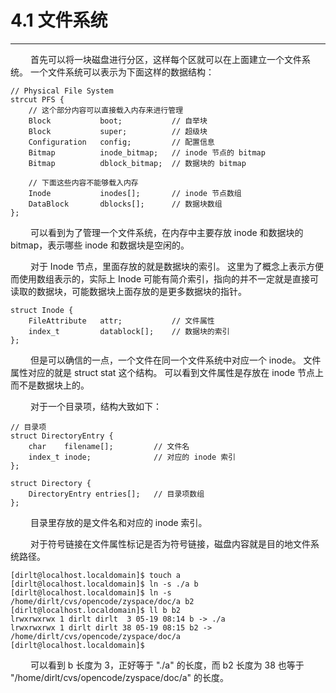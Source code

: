 # 4.1 文件系统
***

&emsp;&emsp;
首先可以将一块磁盘进行分区，这样每个区就可以在上面建立一个文件系统。
一个文件系统可以表示为下面这样的数据结构：

    // Physical File System
    strcut PFS {
        // 这个部分内容可以直接载入内存来进行管理
        Block           boot;           // 自举块
        Block           super;          // 超级块
        Configuration   config;         // 配置信息
        Bitmap          inode_bitmap;   // inode 节点的 bitmap
        Bitmap          dblock_bitmap;  // 数据块的 bitmap
         
        // 下面这些内容不能够载入内存 
        Inode           inodes[];       // inode 节点数组
        DataBlock       dblocks[];      // 数据块数组
    };

&emsp;&emsp;
可以看到为了管理一个文件系统，在内存中主要存放 inode 和数据块的 bitmap，表示哪些 inode 和数据块是空闲的。

&emsp;&emsp;
对于 Inode 节点，里面存放的就是数据块的索引。
这里为了概念上表示方便而使用数组表示的，实际上 Inode 可能有简介索引，指向的并不一定就是直接可读取的数据块，可能数据块上面存放的是更多数据块的指针。

    struct Inode {
        FileAttribute   attr;           // 文件属性
        index_t         datablock[];    // 数据块的索引
    };

&emsp;&emsp;
但是可以确信的一点，一个文件在同一个文件系统中对应一个 inode。
文件属性对应的就是 struct stat 这个结构。
可以看到文件属性是存放在 inode 节点上而不是数据块上的。

&emsp;&emsp;
对于一个目录项，结构大致如下：

    // 目录项
    struct DirectoryEntry {
        char    filename[];         // 文件名
        index_t inode;              // 对应的 inode 索引
    };

    struct Directory {
        DirectoryEntry entries[];   // 目录项数组
    };
    
&emsp;&emsp;
目录里存放的是文件名和对应的 inode 索引。

&emsp;&emsp;
对于符号链接在文件属性标记是否为符号链接，磁盘内容就是目的地文件系统路径。

    [dirlt@localhost.localdomain]$ touch a
    [dirlt@localhost.localdomain]$ ln -s ./a b
    [dirlt@localhost.localdomain]$ ln -s /home/dirlt/cvs/opencode/zyspace/doc/a b2
    [dirlt@localhost.localdomain]$ ll b b2
    lrwxrwxrwx 1 dirlt dirlt  3 05-19 08:14 b -> ./a
    lrwxrwxrwx 1 dirlt dirlt 38 05-19 08:15 b2 -> /home/dirlt/cvs/opencode/zyspace/doc/a
    [dirlt@localhost.localdomain]$

&emsp;&emsp;
可以看到 b 长度为 3，正好等于 "./a" 的长度，而 b2 长度为 38 也等于 "/home/dirlt/cvs/opencode/zyspace/doc/a" 的长度。


